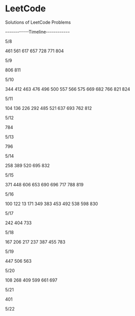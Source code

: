 # LeetCode
Solutions of LeetCode Problems

------------Timeline------------

5/8

461 561 617 657 728 771 804

5/9

806 811

5/10

344 412 463 476 496 500 557 566 575 669 682 766 821 824

5/11

104 136 226 292 485 521 637 693 762 812

5/12

784

5/13

796

5/14

258 389 520 695 832

5/15

371 448 606 653 690 696 717 788 819

5/16

100 122 13 171 349 383 453 492 538 598 830

5/17

242 404 733 

5/18

167 206 217 237 387 455 783 

5/19

447 506 563 

5/20

108 268 409 599 661 697

5/21

401 

5/22
